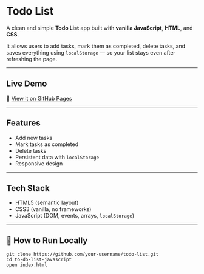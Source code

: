 # Todo List

A clean and simple **Todo List** app built with **vanilla JavaScript**, **HTML**, and **CSS**.

It allows users to add tasks, mark them as completed, delete tasks, and saves everything using `localStorage` — so your list stays even after refreshing the page.

---

## Live Demo

🔗 [View it on GitHub Pages](https://anastasia2022be1.github.io/to-do-list-javascript/)  

---

## Features

- Add new tasks
- Mark tasks as completed
- Delete tasks
- Persistent data with `localStorage`
- Responsive design

---

## Tech Stack

- HTML5 (semantic layout)
- CSS3 (vanilla, no frameworks)
- JavaScript (DOM, events, arrays, `localStorage`)

---

## 🧪 How to Run Locally

```
git clone https://github.com/your-username/todo-list.git
cd to-do-list-javascript
open index.html
```

